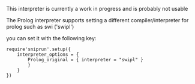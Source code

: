 This interpreter is currently a work in progress and is probably not usable

The Prolog interpreter supports setting a different compiler/interpreter for prolog such as swi ('swipl')

you can set it with the following key:


```
require'sniprun'.setup({
    interpreter_options = {
        Prolog_original = { interpreter = "swipl" }
        }
    }
})
```

